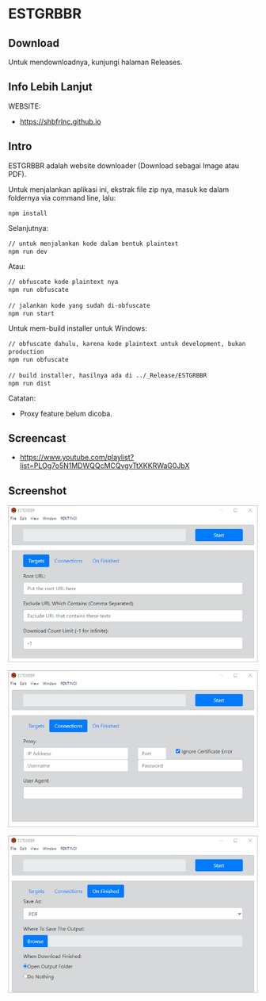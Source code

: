 # ESTGRBBR

## Download

Untuk mendownloadnya, kunjungi halaman Releases.

## Info Lebih Lanjut

WEBSITE:

- https://shbfrlnc.github.io

## Intro

ESTGRBBR adalah website downloader (Download sebagai Image atau PDF). 

Untuk menjalankan aplikasi ini, ekstrak file zip nya, masuk ke dalam foldernya via command line, lalu:

```
npm install
```

Selanjutnya:

```
// untuk menjalankan kode dalam bentuk plaintext
npm run dev
```

Atau:

```
// obfuscate kode plaintext nya
npm run obfuscate

// jalankan kode yang sudah di-obfuscate
npm run start
```

Untuk mem-build installer untuk Windows:

```
// obfuscate dahulu, karena kode plaintext untuk development, bukan production
npm run obfuscate

// build installer, hasilnya ada di ../_Release/ESTGRBBR
npm run dist
```

Catatan:

- Proxy feature belum dicoba.

## Screencast

- https://www.youtube.com/playlist?list=PLOg7o5N1MDWQQcMCQvgvTtXKKRWaG0JbX

## Screenshot

![ScreenShot](assets/ESTGRBBR1.png?raw=true)

![ScreenShot](assets/ESTGRBBR2.png?raw=true)

![ScreenShot](assets/ESTGRBBR3.png?raw=true)